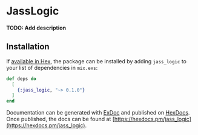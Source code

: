 # JassLogic

**TODO: Add description**

## Installation

If [available in Hex](https://hex.pm/docs/publish), the package can be installed
by adding `jass_logic` to your list of dependencies in `mix.exs`:

```elixir
def deps do
  [
    {:jass_logic, "~> 0.1.0"}
  ]
end
```

Documentation can be generated with [ExDoc](https://github.com/elixir-lang/ex_doc)
and published on [HexDocs](https://hexdocs.pm). Once published, the docs can
be found at [https://hexdocs.pm/jass_logic](https://hexdocs.pm/jass_logic).

